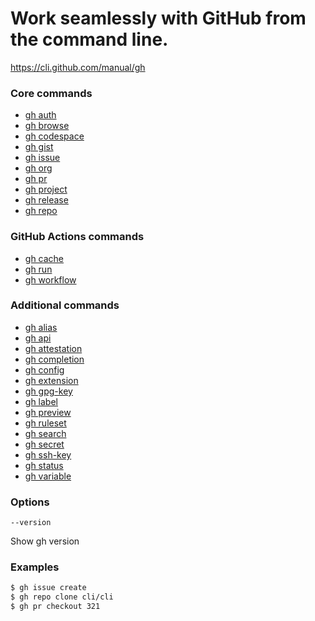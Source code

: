 # Work seamlessly with GitHub from the command line.
https://cli.github.com/manual/gh

### Core commands

- [gh auth](https://cli.github.com/manual/gh_auth)
- [gh browse](https://cli.github.com/manual/gh_browse)
- [gh codespace](https://cli.github.com/manual/gh_codespace)
- [gh gist](https://cli.github.com/manual/gh_gist)
- [gh issue](https://cli.github.com/manual/gh_issue)
- [gh org](https://cli.github.com/manual/gh_org)
- [gh pr](https://cli.github.com/manual/gh_pr)
- [gh project](https://cli.github.com/manual/gh_project)
- [gh release](https://cli.github.com/manual/gh_release)
- [gh repo](https://cli.github.com/manual/gh_repo)
### GitHub Actions commands

- [gh cache](https://cli.github.com/manual/gh_cache)
- [gh run](https://cli.github.com/manual/gh_run)
- [gh workflow](https://cli.github.com/manual/gh_workflow)

### Additional commands

- [gh alias](https://cli.github.com/manual/gh_alias)
- [gh api](https://cli.github.com/manual/gh_api)
- [gh attestation](https://cli.github.com/manual/gh_attestation)
- [gh completion](https://cli.github.com/manual/gh_completion)
- [gh config](https://cli.github.com/manual/gh_config)
- [gh extension](https://cli.github.com/manual/gh_extension)
- [gh gpg-key](https://cli.github.com/manual/gh_gpg-key)
- [gh label](https://cli.github.com/manual/gh_label)
- [gh preview](https://cli.github.com/manual/gh_preview)
- [gh ruleset](https://cli.github.com/manual/gh_ruleset)
- [gh search](https://cli.github.com/manual/gh_search)
- [gh secret](https://cli.github.com/manual/gh_secret)
- [gh ssh-key](https://cli.github.com/manual/gh_ssh-key)
- [gh status](https://cli.github.com/manual/gh_status)
- [gh variable](https://cli.github.com/manual/gh_variable)

### Options

`--version`

Show gh version

### Examples

```bash
$ gh issue create
$ gh repo clone cli/cli
$ gh pr checkout 321
```


